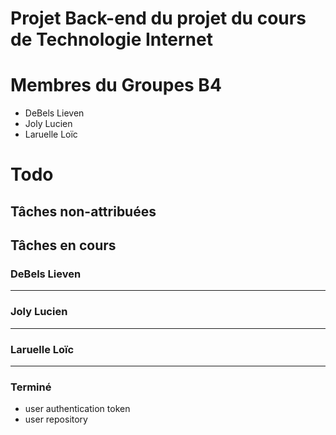 # Projet Back-end du projet du cours de Technologie Internet

# Membres du Groupes B4
- DeBels Lieven
- Joly Lucien
- Laruelle Loïc

# Todo

## Tâches non-attribuées

## Tâches en cours

### DeBels Lieven
---

### Joly Lucien
---

### Laruelle Loïc
---

### Terminé

- user authentication token
- user repository